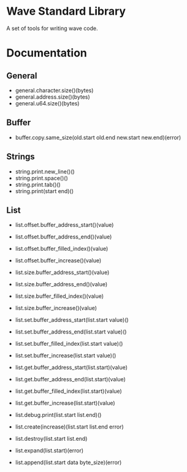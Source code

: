 # Wave Standard Library

A set of tools for writing wave code.

# Documentation

## General

- general.character.size()(bytes)
- general.address.size()(bytes)
- general.u64.size()(bytes)

## Buffer

- buffer.copy.same_size(old.start old.end new.start new.end)(error)

## Strings

- string.print.new_line()()
- string.print.space()()
- string.print.tab()()
- string.print(start end)()

## List

- list.offset.buffer_address_start()(value)
- list.offset.buffer_address_end()(value)
- list.offset.buffer_filled_index()(value)
- list.offset.buffer_increase()(value)
- list.size.buffer_address_start()(value)
- list.size.buffer_address_end()(value)
- list.size.buffer_filled_index()(value)
- list.size.buffer_increase()(value)

- list.set.buffer_address_start(list.start value)()
- list.set.buffer_address_end(list.start value)()
- list.set.buffer_filled_index(list.start value)()
- list.set.buffer_increase(list.start value)()

- list.get.buffer_address_start(list.start)(value)
- list.get.buffer_address_end(list.start)(value)
- list.get.buffer_filled_index(list.start)(value)
- list.get.buffer_increase(list.start)(value)

- list.debug.print(list.start list.end)()

- list.create(increase)(list.start list.end error)
- list.destroy(list.start list.end)
- list.expand(list.start)(error)
- list.append(list.start data byte_size)(error)
